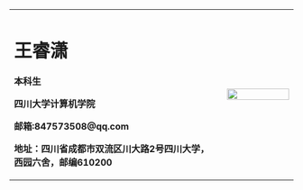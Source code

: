 <body marginheight="0">
    <div>
        <table border="0">
            <tbody>
                <tr>
                    <td width="75%">
                        <h1>王睿潇</h1>
                            <p><b>本科生</b></p>
                            <p><b>四川大学计算机学院</b></p>
                            <p><b>邮箱:847573508@qq.com</b></p>
                            <p><b>地址：四川省成都市双流区川大路2号四川大学，西园六舍，邮编610200</b></p>
                    </td>
                    <td width="25%">
                        <img src="diana.jpg" width="100%">
                    </td>
                </tr>
            </tbody>
        </table>
    </div>
</body>
